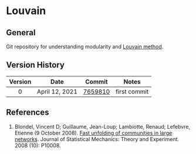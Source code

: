 # Louvain
## General
Git repository for understanding modularity and [Louvain method](https://iopscience.iop.org/article/10.1088/1742-5468/2008/10/P10008/pdf).

## Version History
| Version | Date  | Commit | Notes |
| :-----: | :-: | :-: | :-: |
| 0 | April 12, 2021 | [7659810](https://github.com/TeraokaKanekoLab/Louvain/commit/7659810596ec8fe5948b348248d064a4819eda45) | first commit |

## References
1. Blondel, Vincent D; Guillaume, Jean-Loup; Lambiotte, Renaud; Lefebvre, Etienne (9 October 2008). [Fast unfolding of communities in large networks](https://iopscience.iop.org/article/10.1088/1742-5468/2008/10/P10008/pdf). Journal of Statistical Mechanics: Theory and Experiment. 2008 (10): P10008.